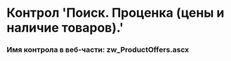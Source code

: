 ﻿---
description: 2.4.9.1
---
# Контрол 'Поиск. Проценка (цены и наличие товаров).'
### Имя контрола в веб-части: zw_ProductOffers.ascx

